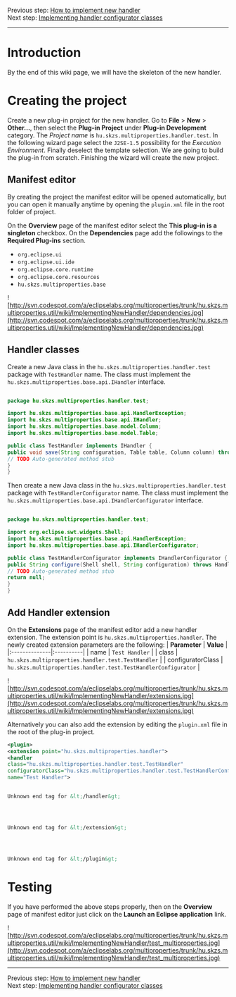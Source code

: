 Previous step: [How to implement new handler](ImplementingNewHandlerTutorial.md)<br />
Next step: [Implementing handler configurator classes](ImplementingNewHandlerConfiguratorClass.md)


---


# Introduction #
By the end of this wiki page, we will have the skeleton of the new handler.

# Creating the project #
Create a new plug-in project for the new handler. Go to **File** > **New** > **Other...**, then select the **Plug-in Project** under **Plug-in Development** category. The _Project name_ is `hu.skzs.multiproperties.handler.test`. In the following wizard page select the `J2SE-1.5` possibility for the _Execution Environment_. Finally deselect the template selection. We are going to build the plug-in from scratch. Finishing the wizard will create the new project.

## Manifest editor ##
By creating the project the manifest editor will be opened automatically, but you can open it manually anytime by opening the `plugin.xml` file in the root folder of project.

On the **Overview** page of the manifest editor select the **This plug-in is a singleton** checkbox. On the **Dependencies** page add the followings to the **Required Plug-ins** section.
  * `org.eclipse.ui`
  * `org.eclipse.ui.ide`
  * `org.eclipse.core.runtime`
  * `org.eclipse.core.resources`
  * `hu.skzs.multiproperties.base`

![http://svn.codespot.com/a/eclipselabs.org/multiproperties/trunk/hu.skzs.multiproperties.util/wiki/ImplementingNewHandler/dependencies.jpg](http://svn.codespot.com/a/eclipselabs.org/multiproperties/trunk/hu.skzs.multiproperties.util/wiki/ImplementingNewHandler/dependencies.jpg)

## Handler classes ##
Create a new Java class in the `hu.skzs.multiproperties.handler.test` package with `TestHandler` name. The class must implement the `hu.skzs.multiproperties.base.api.IHandler` interface.
```java

package hu.skzs.multiproperties.handler.test;

import hu.skzs.multiproperties.base.api.HandlerException;
import hu.skzs.multiproperties.base.api.IHandler;
import hu.skzs.multiproperties.base.model.Column;
import hu.skzs.multiproperties.base.model.Table;

public class TestHandler implements IHandler {
public void save(String configuration, Table table, Column column) throws HandlerException {
// TODO Auto-generated method stub
}
}
```

Then create a new Java class in the `hu.skzs.multiproperties.handler.test` package with `TestHandlerConfigurator` name. The class must implement the `hu.skzs.multiproperties.base.api.IHandlerConfigurator` interface.

```java

package hu.skzs.multiproperties.handler.test;

import org.eclipse.swt.widgets.Shell;
import hu.skzs.multiproperties.base.api.HandlerException;
import hu.skzs.multiproperties.base.api.IHandlerConfigurator;

public class TestHandlerConfigurator implements IHandlerConfigurator {
public String configure(Shell shell, String configuration) throws HandlerException {
// TODO Auto-generated method stub
return null;
}
}
```

## Add Handler extension ##
On the **Extensions** page of the manifest editor add a new handler extension. The extension point is `hu.skzs.multiproperties.handler`. The newly created extension parameters are the following:
| **Parameter** | **Value** |
|:--------------|:----------|
| name          | `Test Handler` |
| class         | `hu.skzs.multiproperties.handler.test.TestHandler` |
| configuratorClass | `hu.skzs.multiproperties.handler.test.TestHandlerConfigurator` |

![http://svn.codespot.com/a/eclipselabs.org/multiproperties/trunk/hu.skzs.multiproperties.util/wiki/ImplementingNewHandler/extensions.jpg](http://svn.codespot.com/a/eclipselabs.org/multiproperties/trunk/hu.skzs.multiproperties.util/wiki/ImplementingNewHandler/extensions.jpg)

Alternatively you can also add the extension by editing the `plugin.xml` file in the root of the plug-in project.
```xml
<plugin>
<extension point="hu.skzs.multiproperties.handler">
<handler
class="hu.skzs.multiproperties.handler.test.TestHandler"
configuratorClass="hu.skzs.multiproperties.handler.test.TestHandlerConfigurator"
name="Test Handler">


Unknown end tag for &lt;/handler&gt;




Unknown end tag for &lt;/extension&gt;




Unknown end tag for &lt;/plugin&gt;

```

# Testing #
If you have performed the above steps properly, then on the **Overview** page of manifest editor just click on the **Launch an Eclipse application** link.

![http://svn.codespot.com/a/eclipselabs.org/multiproperties/trunk/hu.skzs.multiproperties.util/wiki/ImplementingNewHandler/test_multiproperties.jpg](http://svn.codespot.com/a/eclipselabs.org/multiproperties/trunk/hu.skzs.multiproperties.util/wiki/ImplementingNewHandler/test_multiproperties.jpg)


---

Previous step: [How to implement new handler](ImplementingNewHandlerTutorial.md)<br />
Next step: [Implementing handler configurator classes](ImplementingNewHandlerConfiguratorClass.md)